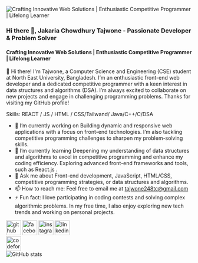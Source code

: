 ![Crafting Innovative Web Solutions | Enthusiastic Competitive Programmer | Lifelong Learner](https://media.licdn.com/dms/image/D5616AQFQfogkPRatzA/profile-displaybackgroundimage-shrink_350_1400/0/1720119340981?e=1728518400&v=beta&t=OZ9nZ19XIf5e_ds9DJIdfWyG1slgNeF2l6laUsR7fiw)
### Hi there 👋, Jakaria Chowdhury Tajwone - Passionate Developer & Problem Solver 
#### Crafting Innovative Web Solutions | Enthusiastic Competitive Programmer | Lifelong Learner


👋 Hi there! I'm Tajwone, a Computer Science and Engineering (CSE) student at North East University, Bangladesh. I’m an enthusiastic front-end web developer and a dedicated competitive programmer with a keen interest in data structures and algorithms (DSA).
I’m always excited to collaborate on new projects and engage in challenging programming problems. Thanks for visiting my GitHub profile!

Skills:  REACT / JS / HTML / CSS/Tailwand/ Java/C++/C/DSA

- 🔭 I’m currently working on Building dynamic and responsive web applications with a focus on front-end technologies. I’m also tackling competitive programming challenges to sharpen my problem-solving skills. 
- 🌱 I’m currently learning  Deepening my understanding of data structures and algorithms to excel in competitive programming and enhance my coding efficiency. Exploring advanced front-end frameworks and tools, such as React.js . 
- 💬 Ask me about  Front-end development, JavaScript, HTML/CSS, competitive programming strategies, or data structures and algorithms. 
- 📫 How to reach me:  Feel free to email me at tajwone248tc@gmail.com 
- ⚡ Fun fact:  I love participating in coding contests and solving complex algorithmic problems. In my free time, I also enjoy exploring new tech trends and working on personal projects. 


[<img src='https://cdn.jsdelivr.net/npm/simple-icons@3.0.1/icons/github.svg' alt='github' height='40'>](https://github.com/tajwone17)  [<img src='https://cdn.jsdelivr.net/npm/simple-icons@3.0.1/icons/facebook.svg' alt='facebook' height='40'>](https://www.facebook.com/tajwone.chowdhury?mibextid=LQQJ4d)  [<img src='https://cdn.jsdelivr.net/npm/simple-icons@3.0.1/icons/instagram.svg' alt='instagram' height='40'>](https://www.instagram.com/tajwone_chowdhury17?igsh=MWlrZWdoY3NxcnR1Mg%3D%3D&utm_source=qr)  [<img src='https://cdn.jsdelivr.net/npm/simple-icons@3.0.1/icons/linkedin.svg' alt='linkedin' height='40'>](https://www.linkedin.com/in/jakaria-chowdhury-tajwone-9a1b08293?lipi=urn%3Ali%3Apage%3Ad_flagship3_profile_view_base_contact_details%3ByxKxY1%2B%2FSFuUAaCuVXg8Gg%3D%3D)  
[<img src='https://cdn.jsdelivr.net/npm/simple-icons@3.0.1/icons/codeforces.svg' alt='codeforces' height='40'>](https://codeforces.com/profile/tajwone17)  
![GitHub stats](https://github-readme-stats.vercel.app/api?username=tajwone17&show_icons=true)  

